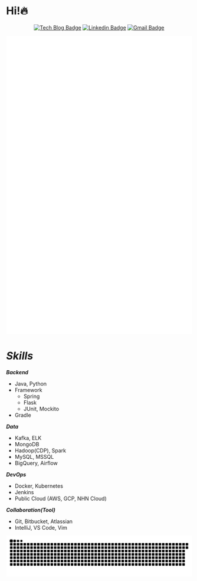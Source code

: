 # Hi!🔥
<div align=center>

[![Tech Blog Badge](http://img.shields.io/badge/-Tech%20blog-black?style=flat-square&link=https://jx2lee.github.io/)](https://jx2lee.github.io/) 
[![Linkedin Badge](https://img.shields.io/badge/-LinkedIn-blue?style=flat-square&logo=Linkedin&logoColor=white&link=https://www.linkedin.com/in/jx2lee/)](https://www.linkedin.com/in/jx2lee/) 
[![Gmail Badge](https://img.shields.io/badge/-Gmail-d14836?style=flat-square&logo=Gmail&logoColor=white&link=mailto:jaejun.lee.1991@gmail.com)](mailto:jaejun.lee.1991@gmail.com)

</div>

<div align=center>
<img src="./github-metrics.svg" alt="" />
</div>

# *Skills*
***Backend***

- Java, Python
- Framework
  - Spring
  - Flask
  - JUnit, Mockito
- Gradle

***Data***

- Kafka, ELK
- MongoDB
- Hadoop(CDP), Spark
- MySQL, MSSQL
- BigQuery, Airflow

***DevOps***

- Docker, Kubernetes
- Jenkins
- Public Cloud (AWS, GCP, NHN Cloud)

***Collaboration(Tool)***

- Git, Bitbucket, Atlassian
- IntelliJ, VS Code, Vim


![snake gif](https://github.com/jx2lee/jx2lee/blob/output/github-contribution-grid-snake.svg)
